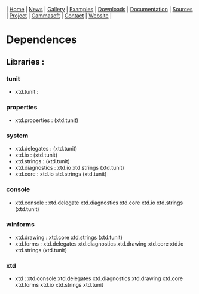 | [Home](home.md) | [News](news.md) | [Gallery](gallery.md) | [Examples](examples.md) | [Downloads](downloads.md) | [Documentation](documentation.md) | [Sources](https://github.com/gammasoft71/xtd) | [Project](https://sourceforge.net/projects/xtdpro/) | [Gammasoft](gammasoft.md)  | [Contact](contact.md) | [Website](https://gammasoft71.wixsite.com/xtdpro) |

# Dependences

## Libraries :

### tunit
* xtd.tunit :

### properties
* xtd.properties : (xtd.tunit)

### system
* xtd.delegates : (xtd.tunit)
* xtd.io : (xtd.tunit)
* xtd.strings : (xtd.tunit)
* xtd.diagnostics : xtd.io xtd.strings (xtd.tunit)
* xtd.core : xtd.io std.strings (xtd.tunit)

### console
* xtd.console : xtd.delegate xtd.diagnostics xtd.core xtd.io xtd.strings (xtd.tunit)

### winforms
* xtd.drawing : xtd.core xtd.strings (xtd.tunit)
* xtd.forms : xtd.delegates xtd.diagnostics xtd.drawing xtd.core xtd.io xtd.strings (xtd.tunit)

### xtd
* xtd : xtd.console xtd.delegates xtd.diagnostics xtd.drawing xtd.core xtd.forms xtd.io xtd.strings xtd.tunit